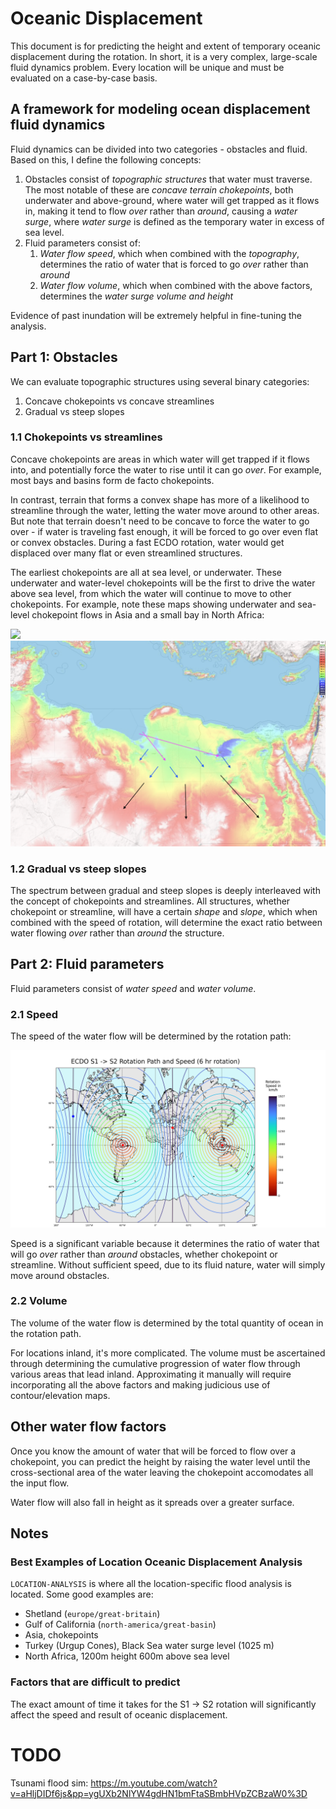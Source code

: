 # Oceanic Displacement

This document is for predicting the height and extent of temporary oceanic displacement during the rotation. In short, it is a very complex, large-scale fluid dynamics problem. Every location will be unique and must be evaluated on a case-by-case basis.

## A framework for modeling ocean displacement fluid dynamics

Fluid dynamics can be divided into two categories - obstacles and fluid. Based on this, I define the following concepts:

1. Obstacles consist of *topographic structures* that water must traverse. The most notable of these are *concave terrain chokepoints*, both underwater and above-ground, where water will get trapped as it flows in, making it tend to flow *over* rather than *around*, causing a *water surge*, where *water surge* is defined as the temporary water in excess of sea level.
2. Fluid parameters consist of:
	1. *Water flow speed*, which when combined with the *topography*, determines the ratio of water that is forced to go *over* rather than *around*
	2. *Water flow volume*, which when combined with the above factors, determines the *water surge volume and height*

Evidence of past inundation will be extremely helpful in fine-tuning the analysis.

## Part 1: Obstacles

We can evaluate topographic structures using several binary categories:
1. Concave chokepoints vs concave streamlines
2. Gradual vs steep slopes

### 1.1 Chokepoints vs streamlines

Concave chokepoints are areas in which water will get trapped if it flows into, and potentially force the water to rise until it can go *over*. For example, most bays and basins form de facto chokepoints.

In contrast, terrain that forms a convex shape has more of a likelihood to streamline through the water, letting the water move around to other areas. But note that terrain doesn't need to be concave to force the water to go over - if water is traveling fast enough, it will be forced to go over even flat or convex obstacles. During a fast ECDO rotation, water would get displaced over many flat or even streamlined structures.

The earliest chokepoints are all at sea level, or underwater. These underwater and water-level chokepoints will be the first to drive the water above sea level, from which the water will continue to move to other chokepoints. For example, note these maps showing underwater and sea-level chokepoint flows in Asia and a small bay in North Africa:

![](img/chokepoints.png "")
![x](img/radial.png "radial water flow")

### 1.2 Gradual vs steep slopes

The spectrum between gradual and steep slopes is deeply interleaved with the concept of chokepoints and streamlines. All structures, whether chokepoint or streamline, will have a certain *shape* and *slope*, which when combined with the speed of rotation, will determine the exact ratio between water flowing *over* rather than *around* the structure.

## Part 2: Fluid parameters

Fluid parameters consist of *water speed* and *water volume*.

### 2.1 Speed

The speed of the water flow will be determined by the rotation path:

![](../s1-to-s2/img/globe-viz.png "")

Speed is a significant variable because it determines the ratio of water that will go *over* rather than *around* obstacles, whether chokepoint or streamline. Without sufficient speed, due to its fluid nature, water will simply move around obstacles.

### 2.2 Volume

The volume of the water flow is determined by the total quantity of ocean in the rotation path.

For locations inland, it's more complicated. The volume must be ascertained through determining the cumulative progression of water flow through various areas that lead inland. Approximating it manually will require incorporating all the above factors and making judicious use of contour/elevation maps.

## Other water flow factors

Once you know the amount of water that will be forced to flow over a chokepoint, you can predict the height by raising the water level until the cross-sectional area of the water leaving the chokepoint accomodates all the input flow.

Water flow will also fall in height as it spreads over a greater surface.

## Notes

### Best Examples of Location Oceanic Displacement Analysis

`LOCATION-ANALYSIS` is where all the location-specific flood analysis is located. Some good examples are:
- Shetland (`europe/great-britain`)
- Gulf of California (`north-america/great-basin`)
- Asia, chokepoints
- Turkey (Urgup Cones), Black Sea water surge level (1025 m)
- North Africa, 1200m height 600m above sea level

### Factors that are difficult to predict

The exact amount of time it takes for the S1 -> S2 rotation will significantly affect the speed and result of oceanic displacement.

# TODO

Tsunami flood sim: https://m.youtube.com/watch?v=aHljDIDf6js&pp=ygUXb2NlYW4gdHN1bmFtaSBmbHVpZCBzaW0%3D